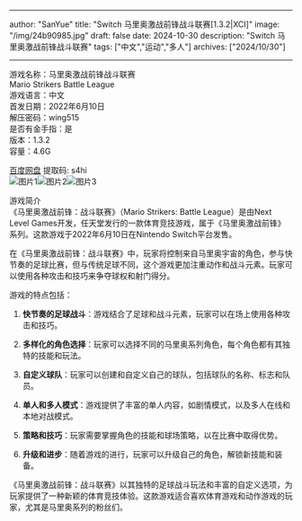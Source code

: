 
---
author: "SanYue"
title: "Switch 马里奥激战前锋战斗联赛[1.3.2|XCI]"
image: "/img/24b90985.jpg"
draft: false
date: 2024-10-30
description: "Switch 马里奥激战前锋战斗联赛"
tags: ["中文","运动","多人"]
archives: ["2024/10/30"]

---

游戏名称：马里奥激战前锋战斗联赛   
Mario Strikers Battle League    
游戏语言：中文  
首发日期：2022年6月10日  
解压密码：wing515  
是否有金手指：是  
版本：1.3.2   
容量：4.6G

[百度网盘](https://pan.baidu.com/s/1fKmbH9-1VVNV3pbPX8zeKQ) 提取码: s4hi  
![图片1](/img/1c15423e.jpg)![图片2](/img/7efaf2f3.jpg)![图片3](/img/ed0cebf8.jpg)  

游戏简介  
《马里奥激战前锋：战斗联赛》（Mario Strikers: Battle League）是由Next Level Games开发，任天堂发行的一款体育竞技游戏，属于《马里奥激战前锋》系列。这款游戏于2022年6月10日在Nintendo Switch平台发售。

在《马里奥激战前锋：战斗联赛》中，玩家将控制来自马里奥宇宙的角色，参与快节奏的足球比赛，但与传统足球不同，这个游戏更加注重动作和战斗元素。玩家可以使用各种攻击和技巧来争夺球权和射门得分。

游戏的特点包括：

1. **快节奏的足球战斗**：游戏结合了足球和战斗元素，玩家可以在场上使用各种攻击和技巧。

2. **多样化的角色选择**：玩家可以选择不同的马里奥系列角色，每个角色都有其独特的技能和玩法。

3. **自定义球队**：玩家可以创建和自定义自己的球队，包括球队的名称、标志和队员。

4. **单人和多人模式**：游戏提供了丰富的单人内容，如剧情模式，以及多人在线和本地对战模式。

5. **策略和技巧**：玩家需要掌握角色的技能和球场策略，以在比赛中取得优势。

6. **升级和进步**：随着游戏的进行，玩家可以升级自己的角色，解锁新技能和装备。

《马里奥激战前锋：战斗联赛》以其独特的足球战斗玩法和丰富的自定义选项，为玩家提供了一种新颖的体育竞技体验。这款游戏适合喜欢体育游戏和动作游戏的玩家，尤其是马里奥系列的粉丝们。
